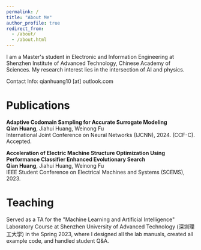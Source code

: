 ```yaml
---
permalink: /
title: "About Me"
author_profile: true
redirect_from: 
  - /about/
  - /about.html
---
```


I am a Master's student in Electronic and Information Engineering at Shenzhen Institute of Advanced Technology, Chinese Academy of Sciences. My research interest lies in the intersection of AI and physics.

Contact Info: qianhuang10 [at] outlook.com

Publications
======
**Adaptive Codomain Sampling for Accurate Surrogate Modeling**<br>
**Qian Huang**, Jiahui Huang, Weinong Fu<br>
International Joint Conference on Neural Networks (IJCNN), 2024. (CCF-C). Accepted.    


**Acceleration of Electric Machine Structure Optimization Using Performance Classifier Enhanced Evolutionary Search**<br>
**Qian Huang**, Jiahui Huang, Weinong Fu<br>
IEEE Student Conference on Electrical Machines and Systems (SCEMS), 2023.   


Teaching
======
Served as a TA for the "Machine Learning and Artificial Intelligence" Laboratory Course at Shenzhen University of Advanced Technology (深圳理工大学) in the Spring 2023, where I designed all the lab manuals, created all example code, and handled student Q&A.

